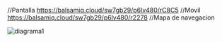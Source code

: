 //Pantalla
https://balsamiq.cloud/sw7gb29/p6lv480/rC8C5
//Movil
https://balsamiq.cloud/sw7gb29/p6lv480/r2278
//Mapa de navegacion

![diagrama1](https://user-images.githubusercontent.com/47189995/52488443-1b1b4d00-2bc0-11e9-96a6-89a7db2a4f47.png)
